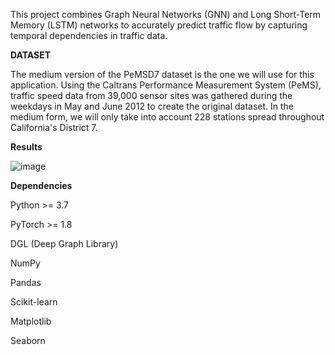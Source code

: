 This project combines Graph Neural Networks (GNN) and Long Short-Term Memory (LSTM) networks to accurately predict traffic flow by capturing temporal dependencies in traffic data.

**DATASET**

The medium version of the PeMSD7 dataset is the one 
we will use for this application. Using the Caltrans 
Performance Measurement System (PeMS), traffic 
speed data from 39,000 sensor sites was gathered during 
the weekdays in May and June 2012 to create the original 
dataset. In the medium form, we will only take into 
account 228 stations spread throughout California's 
District 7. 

**Results**

![image](https://github.com/user-attachments/assets/300c7694-0e4f-4fbe-a9ad-b3fc6b9b67f1)


**Dependencies**

Python >= 3.7

PyTorch >= 1.8

DGL (Deep Graph Library)

NumPy

Pandas

Scikit-learn

Matplotlib

Seaborn
